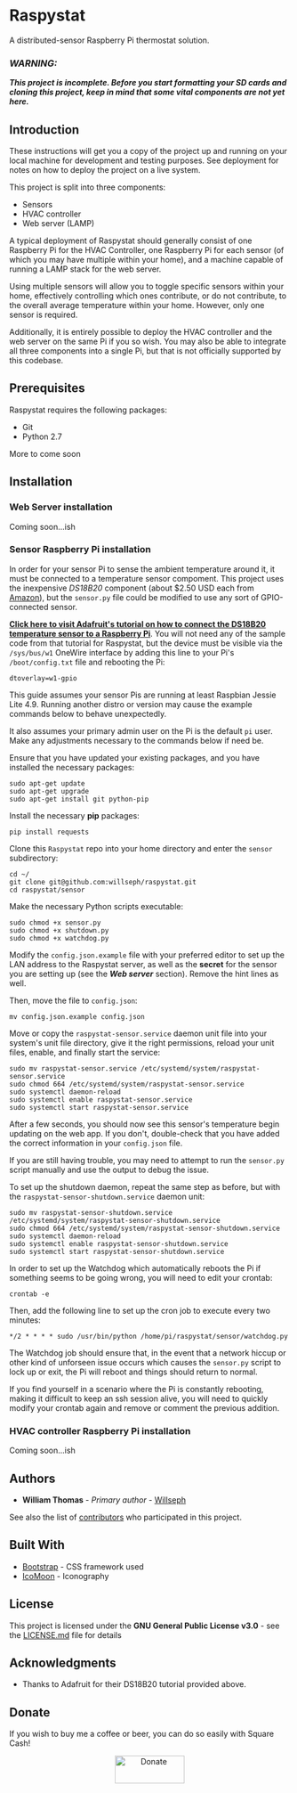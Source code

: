 # Raspystat

A distributed-sensor Raspberry Pi thermostat solution.

### *WARNING:*
***This project is incomplete. Before you start formatting your SD cards and cloning this project, keep in mind that some vital components are not yet here.*** 


## Introduction

These instructions will get you a copy of the project up and running on your local machine for development and testing purposes. See deployment for notes on how to deploy the project on a live system.

This project is split into three components:

* Sensors
* HVAC controller
* Web server (LAMP)

A typical deployment of Raspystat should generally consist of one Raspberry Pi for the HVAC Controller, one Raspberry Pi for each sensor (of which you may have multiple within your home), and a machine capable of running a LAMP stack for the web server.

Using multiple sensors will allow you to toggle specific sensors within your home, effectively controlling which ones contribute, or do not contribute, to the overall average temperature within your home. However, only one sensor is required.

Additionally, it is entirely possible to deploy the HVAC controller and the web server on the same Pi if you so wish. You may also be able to integrate all three components into a single Pi, but that is not officially supported by this codebase.


## Prerequisites

Raspystat requires the following packages:

* Git
* Python 2.7

More to come soon


## Installation

### Web Server installation

Coming soon...ish


### Sensor Raspberry Pi installation

In order for your sensor Pi to sense the ambient temperature around it, it must be connected to a temperature sensor compoment. This project uses the inexpensive *DS18B20* component (about $2.50 USD each from [Amazon](https://www.amazon.com/Industry-Park-DS18B20-Thermometer-Temperature/dp/B01IVMJ1L2)), but the `sensor.py` file could be modified to use any sort of GPIO-connected sensor.

**[Click here to visit Adafruit's tutorial on how to connect the DS18B20 temperature sensor to a Raspberry Pi](https://learn.adafruit.com/adafruits-raspberry-pi-lesson-11-ds18b20-temperature-sensing/)**. You will not need any of the sample code from that tutorial for Raspystat, but the device must be visible via the `/sys/bus/w1` OneWire interface by adding this line to your Pi's `/boot/config.txt` file and rebooting the Pi:
```
dtoverlay=w1-gpio
```

This guide assumes your sensor Pis are running at least Raspbian Jessie Lite 4.9. Running another distro or version may cause the example commands below to behave unexpectedly.

It also assumes your primary admin user on the Pi is the default `pi` user. Make any adjustments necessary to the commands below if need be.

Ensure that you have updated your existing packages, and you have installed the necessary packages:
```
sudo apt-get update
sudo apt-get upgrade
sudo apt-get install git python-pip
```

Install the necessary **pip** packages:
```
pip install requests
```

Clone this `Raspystat` repo into your home directory and enter the `sensor` subdirectory:
```
cd ~/
git clone git@github.com:willseph/raspystat.git
cd raspystat/sensor
```

Make the necessary Python scripts executable:
```
sudo chmod +x sensor.py
sudo chmod +x shutdown.py
sudo chmod +x watchdog.py
```

Modify the `config.json.example` file with your preferred editor to set up the LAN address to the Raspystat server, as well as the **secret** for the sensor you are setting up (see the ***Web server*** section). Remove the hint lines as well.

Then, move the file to `config.json`:
```
mv config.json.example config.json
```

Move or copy the `raspystat-sensor.service` daemon unit file into your system's unit file directory, give it the right permissions, reload your unit files, enable, and finally start the service:
```
sudo mv raspystat-sensor.service /etc/systemd/system/raspystat-sensor.service
sudo chmod 664 /etc/systemd/system/raspystat-sensor.service
sudo systemctl daemon-reload
sudo systemctl enable raspystat-sensor.service
sudo systemctl start raspystat-sensor.service
```

After a few seconds, you should now see this sensor's temperature begin updating on the web app. If you don't, double-check that you have added the correct information in your `config.json` file.

If you are still having trouble, you may need to attempt to run the `sensor.py` script manually and use the output to debug the issue.

To set up the shutdown daemon, repeat the same step as before, but with the `raspystat-sensor-shutdown.service` daemon unit:
```
sudo mv raspystat-sensor-shutdown.service /etc/systemd/system/raspystat-sensor-shutdown.service
sudo chmod 664 /etc/systemd/system/raspystat-sensor-shutdown.service
sudo systemctl daemon-reload
sudo systemctl enable raspystat-sensor-shutdown.service
sudo systemctl start raspystat-sensor-shutdown.service
```

In order to set up the Watchdog which automatically reboots the Pi if something seems to be going wrong, you will need to edit your crontab:
```
crontab -e
```

Then, add the following line to set up the cron job to execute every two minutes:
```
*/2 * * * * sudo /usr/bin/python /home/pi/raspystat/sensor/watchdog.py
```

The Watchdog job should ensure that, in the event that a network hiccup or other kind of unforseen issue occurs which causes the `sensor.py` script to lock up or exit, the Pi will reboot and things should return to normal.

If you find yourself in a scenario where the Pi is constantly rebooting, making it difficult to keep an ssh session alive, you will need to quickly modify your crontab again and remove or comment the previous addition.


### HVAC controller Raspberry Pi installation

Coming soon...ish


## Authors

* **William Thomas** - *Primary author* - [Willseph](https://github.com/Willseph)

See also the list of [contributors](https://github.com/willseph/raspystat/contributors) who participated in this project.


## Built With

* [Bootstrap](https://getbootstrap.com/) - CSS framework used
* [IcoMoon](https://icomoon.io/) - Iconography


## License

This project is licensed under the **GNU General Public License v3.0** - see the [LICENSE.md](LICENSE.md) file for details


## Acknowledgments

* Thanks to Adafruit for their DS18B20 tutorial provided above.


## Donate

If you wish to buy me a coffee or beer, you can do so easily with Square Cash!
<p align="center"><a href="https://cash.me/$willseph"><img src="https://i.imgur.com/cZMl8i0.png" alt="Donate" width="125" height="50"</a></p>
